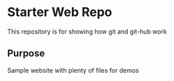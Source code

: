 # Starter Web Repo

This repository is for showing how git and git-hub work

## Purpose

Sample website with plenty of files for demos
